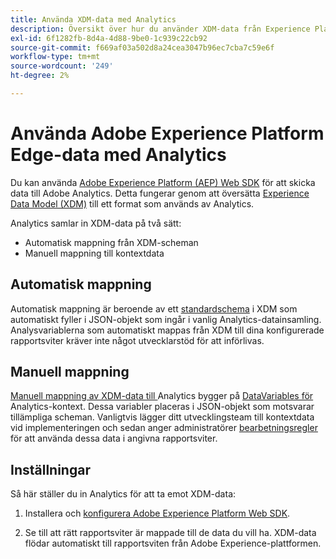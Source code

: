 ```yaml
---
title: Använda XDM-data med Analytics
description: Översikt över hur du använder XDM-data från Experience Platform i Adobe Analytics
exl-id: 6f1282fb-8d4a-4d88-9be0-1c939c22cb92
source-git-commit: f669af03a502d8a24cea3047b96ec7cba7c59e6f
workflow-type: tm+mt
source-wordcount: '249'
ht-degree: 2%

---
```


# Använda Adobe Experience Platform Edge-data med Analytics

Du kan använda [Adobe Experience Platform (AEP) Web SDK](https://experienceleague.adobe.com/docs/launch/using/extensions-ref/adobe-extension/aep-extension/overview.html) för att skicka data till Adobe Analytics. Detta fungerar genom att översätta [Experience Data Model (XDM)](https://experienceleague.adobe.com/docs/experience-platform/xdm/home.html?lang=sv) till ett format som används av Analytics.

Analytics samlar in XDM-data på två sätt:

* Automatisk mappning från XDM-scheman
* Manuell mappning till kontextdata

## Automatisk mappning

Automatisk mappning är beroende av ett [standardschema](https://experienceleague.adobe.com/docs/experience-platform/xdm/schema/composition.html) i XDM som automatiskt fyller i JSON-objekt som ingår i vanlig Analytics-datainsamling. Analysvariablerna som automatiskt mappas från XDM till dina konfigurerade rapportsviter kräver inte något utvecklarstöd för att införlivas.

## Manuell mappning

[Manuell mappning av XDM-data till ](xdm-manual.md) Analytics bygger på  [DataVariables för ](../vars/page-vars/contextdata.md) Analytics-kontext. Dessa variabler placeras i JSON-objekt som motsvarar tillämpliga scheman. Vanligtvis lägger ditt utvecklingsteam till kontextdata vid implementeringen och sedan anger administratörer [bearbetningsregler](/help/admin/admin/c-processing-rules/c-processing-rules-configuration/t-processing-rules.md) för att använda dessa data i angivna rapportsviter.

## Inställningar

Så här ställer du in Analytics för att ta emot XDM-data:

1. Installera och [konfigurera ](https://experienceleague.adobe.com/docs/experience-platform/edge/fundamentals/configuring-the-sdk.html) [Adobe Experience Platform Web SDK](https://experienceleague.adobe.com/docs/experience-platform/edge/fundamentals/installing-the-sdk.html).

2. Se till att rätt rapportsviter är mappade till de data du vill ha. XDM-data flödar automatiskt till rapportsviten från Adobe Experience-plattformen.
